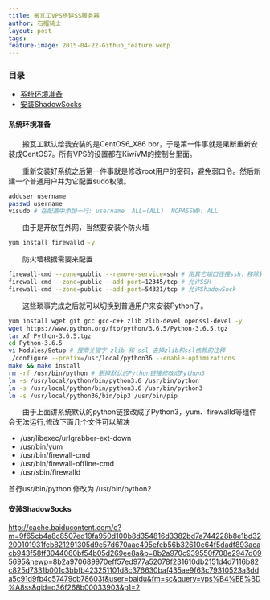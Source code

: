 ```yaml
---
title: 搬瓦工VPS搭建SS服务器
author: 石榴骑士
layout: post
tags: 
feature-image: 2015-04-22-Github_feature.webp
---
```


### 目录

* [系统环境准备](#系统环境准备)
* [安装ShadowSocks](#安装shadowsocks)

#### 系统环境准备

&emsp;&emsp;搬瓦工默认给我安装的是CentOS6_X86 bbr，于是第一件事就是果断重新安装成CentOS7。所有VPS的设置都在KiwiVM的控制台里面。

&emsp;&emsp;重新安装好系统之后第一件事就是修改root用户的密码，避免弱口令。然后新建一个普通用户并为它配置sudo权限。

```bash
adduser username
passwd username
visudo # 在配置中添加一行: username  ALL=(ALL)  NOPASSWD: ALL
```

&emsp;&emsp;由于是开放在外网，当然要安装个防火墙

```bash
yum install firewalld -y
```

&emsp;&emsp;防火墙根据需要来配置

```bash
firewall-cmd --zone=public --remove-service=ssh # 用其它端口连接ssh，移除默认的
firewall-cmd --zone=public --add-port=12345/tcp # 允许SSH
firewall-cmd --zone=public --add-port=54321/tcp # 允许ShadowSock
```

&emsp;&emsp;这些琐事完成之后就可以切换到普通用户来安装Python了。

```bash
yum install wget git gcc gcc-c++ zlib zlib-devel openssl-devel -y
wget https://www.python.org/ftp/python/3.6.5/Python-3.6.5.tgz
tar xf Python-3.6.5.tgz
cd Python-3.6.5
vi Modules/Setup # 搜索关键字 zlib 和 ssl 去掉zlib和ssl依赖的注释
./configure --prefix=/usr/local/python36 --enable-optimizations
make && make install
rm -rf /usr/bin/python # 删掉默认的Python链接修改成Python3
ln -s /usr/local/python/bin/python3.6 /usr/bin/python
ln -s /usr/local/python/bin/python3.6 /usr/bin/python3
ln -s /usr/local/python36/bin/pip3 /usr/bin/pip
```

&emsp;&emsp;由于上面讲系统默认的python链接改成了Python3，yum、firewalld等组件会无法运行,修改下面几个文件可以解决

* /usr/libexec/urlgrabber-ext-down
* /usr/bin/yum
* /usr/bin/firewall-cmd
* /usr/bin/firewall-offline-cmd
* /usr/sbin/firewalld

首行usr/bin/python 修改为 /usr/bin/python2

#### 安装ShadowSocks

http://cache.baiducontent.com/c?m=9f65cb4a8c8507ed19fa950d100b8d354816d3382bd7a744228b8e1bd32200101931feb821291305d9c57d670aae495efeb56b32610c64f5dadf893acacb943f58ff3044060bf54b05d269ee8a&p=8b2a970c939550f708e2947d095695&newp=8b2a970689970eff57ed977a52078f231610db2151d4d7116b82c825d7331b001c3bbfb423251101d8c376630baf435ae9f63c79310523a3dda5c91d9fb4c57479cb78603f&user=baidu&fm=sc&query=vps%B4%EE%BD%A8ss&qid=d36f268b00033903&p1=2
